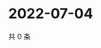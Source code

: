 # 2022-07-04

共 0 条

<!-- BEGIN WEIBO -->
<!-- 最后更新时间 Mon Jul 04 2022 00:01:56 GMT+0800 (China Standard Time) -->

<!-- END WEIBO -->
